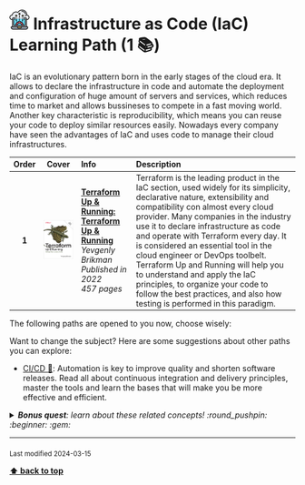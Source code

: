 [//]: # (Auto generated file from templates)

# <img height="35" src="/assets/learning-paths/icons/iac.png" alt="iac" title="Infrastructure as Code (IaC)"/> Infrastructure as Code (IaC) Learning Path (1 :books:)

IaC is an evolutionary pattern born in the early stages of the cloud era. It allows to declare the infrastructure in code and automate the deployment and configuration of huge amount of servers and services, which reduces time to market and allows bussineses to compete in a fast moving world. Another key characteristic is reproducibility, which means you can reuse your code to deploy similar resources easily. Nowadays every company have seen the advantages of IaC and uses code to manage their cloud infrastructures.

| Order | Cover | Info | Description |
| :---: | :---: | :--- | :--- |
| **1** | ![img](/assets/books/covers/terraform-up-and-running.jpeg) | [**Terraform Up & Running: Terraform Up & Running**](https://learning.oreilly.com/library/view/-/9781098116736/) <br> *Yevgenly Brikman* <br> *Published in 2022* <br> *457 pages* <br>  | Terraform is the leading product in the IaC section, used widely for its simplicity, declarative nature, extensibility and compatibility con almost every cloud provider. Many companies in the industry use it to declare infrastructure as code and operate with Terraform every day. It is considered an essential tool in the cloud engineer or DevOps toolbelt. Terraform Up and Running will help you to understand and apply the IaC principles, to organize your code to follow the best practices, and also how testing is performed in this paradigm. |

The following paths are opened to you now, choose wisely:



Want to change the subject? Here are some suggestions about other paths you can explore:

- [CI/CD :construction:](/content/learning-paths/cicd): Automation is key to improve quality and shorten software releases. Read all about continuous integration and delivery principles, master the tools and learn the bases that will make you be more effective and efficient.


<details><summary><i><b>Bonus quest</b>: learn about these related concepts! :round_pushpin: :beginner: :gem: </i></summary>
<p>

<sub>#cloud-engineering #automation #state-management #fault-recovery #terraform #pulumi #crossplane #ansible</sub>

</p>
</details>

---
<sub>Last modified 2024-03-15</sub>

[**⬆ back to top**](#infrastructure-as-code-(iac)-learning-path)
